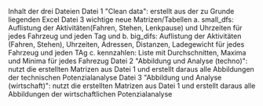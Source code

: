 Inhalt der drei Dateien
Datei 1 "Clean data": erstellt aus der zu Grunde liegenden Excel Datei 3 wichtige neue Matrizen/Tabellen
  a. small_dfs: Auflistung der Aktivitäten(Fahren, Stehen, Lenkpause) und Uhrzeiten für jedes Fahrzeug und jeden Tag und 
  b. big_difs: Auflistung der Aktivitäten (Fahren, Stehen), Uhrzeiten, Adressen, Distanzen, Ladegewicht für jedes Fahrzeug und jeden TAg
  c. kennzahlen: Liste mit Durchschnitten, Maxima und Minima für jedes Fahrezug
Datei 2 "Abbildung und Analyse (techno)": nutzt die erstellten Matrizen aus Datei 1 und erstellt daraus alle Abbildungen der technischen Potenzialanalyse
Datei 3 "Abbildung und Analyse (wirtschaft)": nutzt die erstellten Matrizen aus Datei 1 und erstellt daraus alle Abbildungen der wirtschaftlichen Potenzialanalyse
